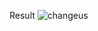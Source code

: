 Result
![changeus](https://github.com/user-attachments/assets/744b95ae-c017-436b-96d4-d0f915f25a4b)
